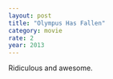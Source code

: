```yaml
---
layout: post
title: "Olympus Has Fallen"
category: movie
rate: 2
year: 2013
---
```


Ridiculous and awesome.
